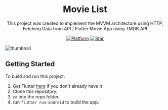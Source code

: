 <h1 align="center">
  Movie List
</h1>
<p align="center">
 This project was created to implement the MVVM architecture using HTTP, <br>
  Fetching Data from API | Flutter Movie App using TMDB API
</p>
<p align="center">
  <a href="https://flutter.dev/"><img alt="Platform" src="https://img.shields.io/badge/platform-Flutter-blue.svg"></a>
  <a href="https://github.com/Ryanprw/MovieList-RestfulAPI/"><img alt="Star" src="https://img.shields.io/github/stars/Ryanprw/MovieList-RestfulAPI"></a>
</p>


![thumbnail](https://github.com/Ryanprw/MovieList-RestfulAPI/assets/54059328/970f9190-c312-4100-8b8e-8239de9614bb)






## Getting Started
To build and run this project:

1. Get Flutter [here](https://flutter.dev) if you don't already have it
2. Clone this repository.
3. `cd` into the repo folder.
4. run `flutter run-android` to build the app.



